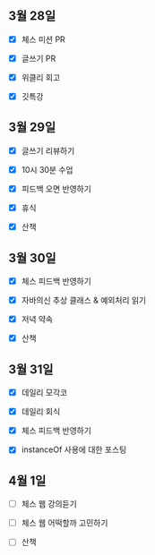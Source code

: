 ## 3월 28일

- [x] 체스 미션 PR
- [x] 글쓰기 PR
- [x] 위클리 회고
- [x] 깃특강



## 3월 29일

- [x] 글쓰기 리뷰하기
- [x] 10시 30분 수업
- [x] 피드백 오면 반영하기
- [x] 휴식
- [x] 산책



## 3월 30일

- [x] 체스 피드백 반영하기
- [x] 자바의신 추상 클래스 & 예외처리 읽기
- [x] 저녁 약속
- [x] 산책



## 3월 31일

- [x] 데일리 모각코
- [x] 데일리 회식
- [x] 체스 피드백 반영하기
- [x] instanceOf 사용에 대한 포스팅



## 4월 1일

- [ ] 체스 웹 강의듣기
- [ ] 체스 웹 어떡할까 고민하기
- [ ] 산책

